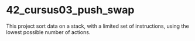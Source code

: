 # 42_cursus03_push_swap
This project sort data on a stack, with a limited set of instructions, using the lowest possible number of actions. 
